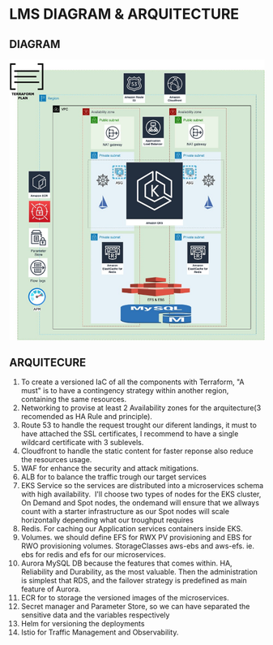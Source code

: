 # LMS DIAGRAM & ARQUITECTURE
## DIAGRAM

![DIAGRAM](./lms-eks.jpeg)

## ARQUITECURE

1. To create a versioned IaC of all the components with Terraform, "A must" is to have a contingency strategy within another region, containing the same resources.
2. Networking to provise at least 2 Availability zones for the arquitecture(3 recomended as HA Rule and principle). 
3. Route 53 to handle the request trought our diferent landings, it must to have attached the SSL certificates, I recommend to have a single wildcard certificate with 3 sublevels.
4. Cloudfront to handle the static content for faster reponse also reduce the resources usage.
5. WAF for enhance the security and attack mitigations.
6. ALB for to balance the traffic trough our target services
7. EKS Service so the services are distributed into a microservices schema with high availability. 
 I'll choose two types of nodes for the EKS cluster, On Demand and Spot nodes, the ondemand will ensure that we allways count with a starter infrastructure as our Spot nodes will scale horizontally depending what our troughput requires
8. Redis. For caching our Application services containers inside EKS.
9. Volumes. we should define EFS for RWX PV provisioning and EBS for RWO provisioning volumes. StorageClasses aws-ebs and aws-efs. ie. ebs for redis and efs for our microservices.
10. Aurora MySQL DB because the features that comes within. HA, Reliability and Durability, as the most valuable. Then the administration is simplest that RDS, and the failover strategy is predefined as main feature of Aurora.
12. ECR for to storage the versioned images of the microservices.
13. Secret manager and Parameter Store, so we can have separated the sensitive data and the variables respectively
14. Helm for versioning the deployments
15. Istio for Traffic Management and Observability.
